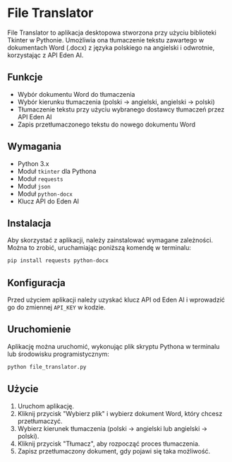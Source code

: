 
# File Translator

File Translator to aplikacja desktopowa stworzona przy użyciu biblioteki Tkinter w Pythonie. Umożliwia ona tłumaczenie tekstu zawartego w dokumentach Word (.docx) z języka polskiego na angielski i odwrotnie, korzystając z API Eden AI.

## Funkcje

- Wybór dokumentu Word do tłumaczenia
- Wybór kierunku tłumaczenia (polski -> angielski, angielski -> polski)
- Tłumaczenie tekstu przy użyciu wybranego dostawcy tłumaczeń przez API Eden AI
- Zapis przetłumaczonego tekstu do nowego dokumentu Word

## Wymagania

- Python 3.x
- Moduł `tkinter` dla Pythona
- Moduł `requests`
- Moduł `json`
- Moduł `python-docx`
- Klucz API do Eden AI

## Instalacja

Aby skorzystać z aplikacji, należy zainstalować wymagane zależności. Można to zrobić, uruchamiając poniższą komendę w terminalu:

```bash
pip install requests python-docx
```

## Konfiguracja

Przed użyciem aplikacji należy uzyskać klucz API od Eden AI i wprowadzić go do zmiennej `API_KEY` w kodzie.

## Uruchomienie

Aplikację można uruchomić, wykonując plik skryptu Pythona w terminalu lub środowisku programistycznym:

```bash
python file_translator.py
```

## Użycie

1. Uruchom aplikację.
2. Kliknij przycisk "Wybierz plik" i wybierz dokument Word, który chcesz przetłumaczyć.
3. Wybierz kierunek tłumaczenia (polski -> angielski lub angielski -> polski).
4. Kliknij przycisk "Tłumacz", aby rozpocząć proces tłumaczenia.
5. Zapisz przetłumaczony dokument, gdy pojawi się taka możliwość.


